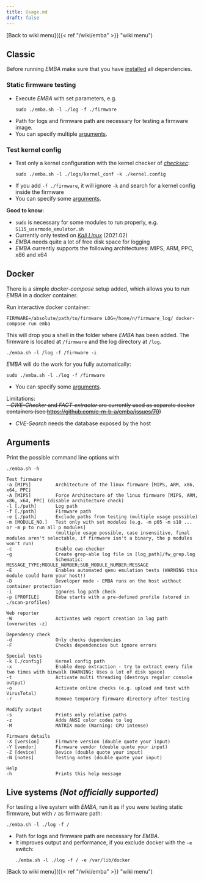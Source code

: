 ```yaml
---
title: Usage.md
draft: false
---
```



[Back to wiki menu]({{< ref "/wiki/emba" >}} "wiki menu")

## Classic

Before running *EMBA* make sure that you have [installed](https://github.com/e-m-b-a/emba/wiki/Installation#docker-installation) all dependencies.

### Static firmware testing
- Execute *EMBA* with set parameters, e.g.   
  ```console
  sudo ./emba.sh -l ./log -f ./firmware
  ```  
- Path for logs and firmware path are necessary for testing a firmware image.
- You can specify multiple [arguments](https://github.com/e-m-b-a/emba/wiki/Usage#arguments).

### Test kernel config
- Test only a kernel configuration with the kernel checker of [*checksec*](https://github.com/slimm609/checksec.sh):   
  ```console
  sudo ./emba.sh -l ./logs/kernel_conf -k ./kernel.config
  ```
- If you add `-f ./firmware`, it will ignore `-k` and search for a kernel config inside the firmware
- You can specify some [arguments](https://github.com/e-m-b-a/emba/wiki/Usage#arguments).

**Good to know:**
- `sudo` is necessary for some modules to run properly, e.g. `S115_usermode_emulator.sh`
- Currently only tested on [*Kali Linux*](https://kali.org/downloads) (2021.02)
- *EMBA* needs quite a lot of free disk space for logging
- *EMBA* currently supports the following architectures: MIPS, ARM, PPC, x86 and x64

## Docker

There is a simple *docker-compose* setup added, which allows you to run *EMBA* in a docker container.

Run interactive docker container:   
```console
FIRMWARE=/absolute/path/to/firmware LOG=/home/n/firmware_log/ docker-compose run emba
```
This will drop you a shell in the folder where *EMBA* has been added. The firmware is located at `/firmware` and the log directory at `/log`.   
```console
./emba.sh -l /log -f /firmware -i
```

*EMBA* will do the work for you fully automatically:  
```console
sudo ./emba.sh -l ./log -f /firmware
```
- You can specify some [arguments](https://github.com/e-m-b-a/emba/wiki/Usage#arguments).

Limitations: \
~~- *CWE-Checker* and *FACT-extractor* are currently used as separate docker containers (see https://github.com/e-m-b-a/emba/issues/70)~~
- *CVE-Search* needs the database exposed by the host

## Arguments

Print the possible command line options with 
```console
./emba.sh -h
```

```
Test firmware
-a [MIPS]         Architecture of the linux firmware [MIPS, ARM, x86, x64, PPC]
-A [MIPS]         Force Architecture of the linux firmware [MIPS, ARM, x86, x64, PPC] (disable architecture check)
-l [./path]       Log path
-f [./path]       Firmware path
-e [./path]       Exclude paths from testing (multiple usage possible)
-m [MODULE_NO.]   Test only with set modules [e.g. -m p05 -m s10 ... or -m p to run all p modules]
                  (multiple usage possible, case insensitive, final modules aren't selectable, if firmware isn't a binary, the p modules won't run)
-c                Enable cwe-checker
-g                Create grep-able log file in [log_path]/fw_grep.log
                  Schematic: MESSAGE_TYPE;MODULE_NUMBER;SUB_MODULE_NUMBER;MESSAGE
-E                Enables automated qemu emulation tests (WARNING this module could harm your host!)
-D                Developer mode - EMBA runs on the host without container protection
-i                Ignores log path check
-p [PROFILE]      Emba starts with a pre-defined profile (stored in ./scan-profiles)

Web reporter
-W                Activates web report creation in log path (overwrites -z)

Dependency check
-d                Only checks dependencies
-F                Checks dependencies but ignore errors

Special tests
-k [./config]     Kernel config path
-x                Enable deep extraction - try to extract every file two times with binwalk (WARNING: Uses a lot of disk space)
-t                Activate multi threading (destroys regular console output)
-o                Activate online checks (e.g. upload and test with VirusTotal)
-r                Remove temporary firmware directory after testing

Modify output
-s                Prints only relative paths
-z                Adds ANSI color codes to log
-M                MATRIX mode (Warning: CPU intense)

Firmware details
-X [version]      Firmware version (double quote your input)
-Y [vendor]       Firmware vendor (double quote your input)
-Z [device]       Device (double quote your input)
-N [notes]        Testing notes (double quote your input)

Help
-h                Prints this help message
```

## Live systems *(Not officially supported)*

For testing a live system with *EMBA*, run it as if you were testing static firmware, but with `/` as firmware path:
```console
./emba.sh -l ./log -f /
```

- Path for logs and firmware path are necessary for *EMBA*.
- It improves output and performance, if you exclude docker with the `-e` switch:   
  ```console
  ./emba.sh -l ./log -f / -e /var/lib/docker
  ```

[Back to wiki menu]({{< ref "/wiki/emba" >}} "wiki menu")

